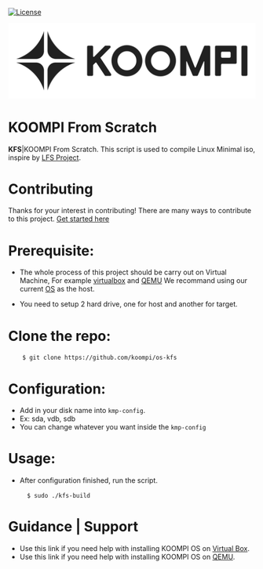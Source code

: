 [![License](https://img.shields.io/crates/l/iced.svg)](https://github.com/koompi/os-kfs/blob/main/LICENSE)

![KOOMPI OS ](/images/Koompi-Black.png)


KOOMPI From Scratch
=========================================

<b>KFS</b>|KOOMPI From Scratch. This script is used to compile Linux Minimal iso, inspire by [LFS Project](http://www.linuxfromscratch.org/lfs/).

# Contributing
Thanks for your interest in contributing! There are many ways to contribute to this project. [Get started here](CONTRIBUTING.md)

# Prerequisite:
- The whole process of this project should be carry out on Virtual Machine, For example [virtualbox](https://www.virtualbox.org/) and [QEMU](https://computingforgeeks.com/complete-installation-of-kvmqemu-and-virt-manager-on-arch-linux-and-manjaro/)
We recommand using our current [OS](https://www.koompi.org/) as the host. 

- You need to setup 2 hard drive, one for host and another for target.

# Clone the repo:
		$ git clone https://github.com/koompi/os-kfs

# Configuration:
- Add in your disk name into `kmp-config`.
- Ex: sda, vdb, sdb
- You can change whatever you want inside the `kmp-config`

# Usage:
- After configuration finished, run the script.
	
		$ sudo ./kfs-build

Guidance | Support
=========================================

- Use this link if you need help with installing KOOMPI OS on [Virtual Box]().
- Use this link if you need help with installing KOOMPI OS on [QEMU]().

